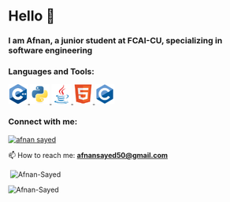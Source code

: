 <h1 align="left">Hello 👋</h1>
<h3 align="left">I am Afnan, a junior student at FCAI-CU, specializing in software engineering</h3>
          
<h3 align="left">Languages and Tools:</h3>
<p align="left">
  <!-- C++ -->
  <a href="https://www.w3schools.com/cpp/" target="_blank" rel="noreferrer">
    <img src="https://raw.githubusercontent.com/devicons/devicon/master/icons/cplusplus/cplusplus-original.svg" alt="cplusplus" width="40" height="40"/>
  </a>
  <!-- Python -->
  <a href="https://www.python.org" target="_blank" rel="noreferrer">
    <img src="https://raw.githubusercontent.com/devicons/devicon/master/icons/python/python-original.svg" alt="python" width="40" height="40"/>
  </a>
  <!-- Java -->
  <a href="https://www.java.com" target="_blank" rel="noreferrer">
    <img src="https://raw.githubusercontent.com/devicons/devicon/master/icons/java/java-original.svg" alt="java" width="40" height="40"/>
  </a>
  <!-- HTML -->
  <a href="https://developer.mozilla.org/en-US/docs/Web/HTML" target="_blank" rel="noreferrer">
    <img src="https://raw.githubusercontent.com/devicons/devicon/master/icons/html5/html5-original.svg" alt="html5" width="40" height="40"/>
  </a>
  <!-- C -->
  <a href="https://en.wikipedia.org/wiki/C_(programming_language)" target="_blank" rel="noreferrer">
    <img src="https://raw.githubusercontent.com/devicons/devicon/master/icons/c/c-original.svg" alt="c" width="40" height="40"/>
  </a>
</p>

         
<h3 align="left">Connect with me:</h3>
<p align="left">
<a href="https://www.linkedin.com/in/afnan-s-5354a0262/" target="blank"><img align="center" src="https://raw.githubusercontent.com/rahuldkjain/github-profile-readme-generator/master/src/images/icons/Social/linked-in-alt.svg" alt="afnan sayed" height="30" width="40" /></a>


📫 How to reach me: **afnansayed50@gmail.com**

<p>&nbsp;<img align="center" src="https://github-readme-stats.vercel.app/api?username=Afnan-Sayed&show_icons=true&theme=radical&locale=en" alt="Afnan-Sayed" /></p>

<p><img align="left" src="https://github-readme-stats.vercel.app/api/top-langs?username=Afnan-Sayed&show_icons=true&layout=compact&locale=en&theme=radical&card_width=500" alt="Afnan-Sayed" /></p>
